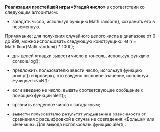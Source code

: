 **Реализация простейшей игры «Угадай число»** в соответствии со следующим алгоритмом:

- загадать число, используя функцию Math.random(), сохранить его в переменную.

Примечание: для получения случайного целого числа в диапазоне от 0 до 999, можно использовать следующую конструкцию: let n = Math.floor(Math.random() * 1000);

- для целей отладки вывести число в консоль, используя функцию console.log();

- предложить пользователю ввести число, используя функцию prompt() и проверку, что введено числовое значение, используя функцию isNaN();

- если введено не число, выдать соответсвующее сообщение с помощью функции alert();

- сравнить введенное число с загаданным;

- вывести пользователю результат угадывания в зависимости от сравнения с расшифровкой в случае не совпадения: «Больше» или «Меньше». Для вывода использовать функцию alert().
